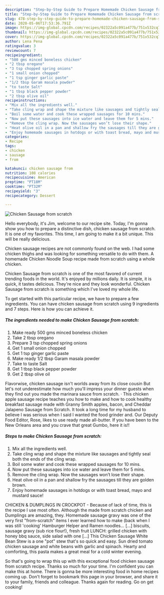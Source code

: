 ```yaml
---
description: "Step-by-Step Guide to Prepare Homemade Chicken Sausage from scratch"
title: "Step-by-Step Guide to Prepare Homemade Chicken Sausage from scratch"
slug: 478-step-by-step-guide-to-prepare-homemade-chicken-sausage-from-scratch
date: 2020-05-06T17:53:36.791Z
image: https://img-global.cpcdn.com/recipes/02322a5c091a477b/751x532cq70/chicken-sausage-from-scratch-recipe-main-photo.jpg
thumbnail: https://img-global.cpcdn.com/recipes/02322a5c091a477b/751x532cq70/chicken-sausage-from-scratch-recipe-main-photo.jpg
cover: https://img-global.cpcdn.com/recipes/02322a5c091a477b/751x532cq70/chicken-sausage-from-scratch-recipe-main-photo.jpg
author: Lena Pena
ratingvalue: 3
reviewcount: 7
recipeingredient:
- "500 gms minced boneless chicken"
- "2 tbsp oregano"
- "3 tsp chopped spring onions"
- "1 small onion chopped"
- "1 tsp ginger garlic paste"
- "1/2 tbsp Garam masala powder"
- "to taste Salt"
- "1 tbsp black pepper powder"
- "2 tbsp olive oil"
recipeinstructions:
- "Mix all the ingredients well."
- "Take cling wrap and shape the mixture like sausages and tightly seal both the ends of the cling wrap."
- "Boil some water and cook these wrapped sausages for 10 mins."
- "Now put these sausages into ice water and leave them for 5 mins."
- "Remove the cling wrap. Now the sausages won’t lose their shape."
- "Heat olive oil in a pan and shallow fry the sausages till they are golden brown."
- "Enjoy homemade sausages in hotdogs or with toast bread, mayo and mustard sauce!"
categories:
- Recipe
tags:
- chicken
- sausage
- from

katakunci: chicken sausage from 
nutrition: 108 calories
recipecuisine: American
preptime: "PT18M"
cooktime: "PT32M"
recipeyield: "3"
recipecategory: Dessert

---
```



![Chicken Sausage from scratch](https://img-global.cpcdn.com/recipes/02322a5c091a477b/751x532cq70/chicken-sausage-from-scratch-recipe-main-photo.jpg)

Hello everybody, it's Jim, welcome to our recipe site. Today, I'm gonna show you how to prepare a distinctive dish, chicken sausage from scratch. It is one of my favorites. This time, I am going to make it a bit unique. This will be really delicious.

Chicken sausage recipes are not commonly found on the web. I had some chicken thighs and was looking for something versatile to do with them. A homemade Chicken Noodle Soup recipe made from scratch using a whole chicken.

Chicken Sausage from scratch is one of the most favored of current trending foods in the world. It's enjoyed by millions daily. It is simple, it is quick, it tastes delicious. They're nice and they look wonderful. Chicken Sausage from scratch is something which I've loved my whole life.


To get started with this particular recipe, we have to prepare a few ingredients. You can have chicken sausage from scratch using 9 ingredients and 7 steps. Here is how you can achieve it.

<!--inarticleads1-->

##### The ingredients needed to make Chicken Sausage from scratch:

1. Make ready 500 gms minced boneless chicken
1. Take 2 tbsp oregano
1. Prepare 3 tsp chopped spring onions
1. Get 1 small onion chopped
1. Get 1 tsp ginger garlic paste
1. Make ready 1/2 tbsp Garam masala powder
1. Take to taste Salt
1. Get 1 tbsp black pepper powder
1. Get 2 tbsp olive oil


Flavorwise, chicken sausage isn&#39;t worlds away from its close cousin But let&#39;s not underestimate how much you&#39;ll impress your dinner guests when they find out you made the marinara sauce from scratch. · This chicken apple sausage recipe teaches you how to make and how to cook healthy breakfast sausage made with Granny Smith apples, bacon, and Cheddar Jalapeno Sausage from Scratch. It took a long time for my husband to believe I was serious when I said I wanted the food grinder and. Our Deputy Food Editor, Rose, likes to use ready made all-butter. If you have been to the New Orleans area and you crave that great Gumbo, here it is!! 

<!--inarticleads2-->

##### Steps to make Chicken Sausage from scratch:

1. Mix all the ingredients well.
1. Take cling wrap and shape the mixture like sausages and tightly seal both the ends of the cling wrap.
1. Boil some water and cook these wrapped sausages for 10 mins.
1. Now put these sausages into ice water and leave them for 5 mins.
1. Remove the cling wrap. Now the sausages won’t lose their shape.
1. Heat olive oil in a pan and shallow fry the sausages till they are golden brown.
1. Enjoy homemade sausages in hotdogs or with toast bread, mayo and mustard sauce!


CHICKEN &amp; DUMPLINGS IN CROCKPOT - Because of lack of time, this is the recipe I use most often. Although the made from scratch chicken and Dumplings are amazing, they. Homemade sausage gravy was one of the very first &#34;from-scratch&#34; items I ever learned how to make (back when I was still &#39;cooking&#39; Hamburger Helper and Ramen noodles… […] biscuits, sausage gravy (sub rice flour!), fresh fruit LUNCH: grilled chicken with honey bbq sauce, side salad with one […] This Chicken Sausage White Bean Stew is a one &#34;pot&#34; stew that&#39;s so quick and easy. Sun dried tomato chicken sausage and white beans with garlic and spinach. Hearty and comforting, this pasta makes a great meal for a cold winter evening. 

So that's going to wrap this up with this exceptional food chicken sausage from scratch recipe. Thanks so much for your time. I'm confident you can make this at home. There is gonna be more interesting food in home recipes coming up. Don't forget to bookmark this page in your browser, and share it to your family, friends and colleague. Thanks again for reading. Go on get cooking!
